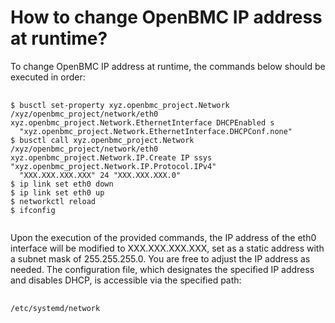 # How to change OpenBMC IP address at runtime?

To change OpenBMC IP address at runtime, the commands below should be executed in order:
<pre>
  <code>
$ busctl set-property xyz.openbmc_project.Network /xyz/openbmc_project/network/eth0 xyz.openbmc_project.Network.EthernetInterface DHCPEnabled s     
  "xyz.openbmc_project.Network.EthernetInterface.DHCPConf.none"
$ busctl call xyz.openbmc_project.Network /xyz/openbmc_project/network/eth0 xyz.openbmc_project.Network.IP.Create IP ssys "xyz.openbmc_project.Network.IP.Protocol.IPv4" 
  "XXX.XXX.XXX.XXX" 24 "XXX.XXX.XXX.0"
$ ip link set eth0 down
$ ip link set eth0 up
$ networkctl reload
$ ifconfig
  </code>
</pre>
Upon the execution of the provided commands, the IP address of the eth0 interface will be modified to XXX.XXX.XXX.XXX, set as a static address with a subnet mask of 255.255.255.0. You are free to adjust the IP address as needed. The configuration file, which designates the specified IP address and disables DHCP, is accessible via the specified path:
<pre>
  <code>
/etc/systemd/network
  </code>
</pre>
